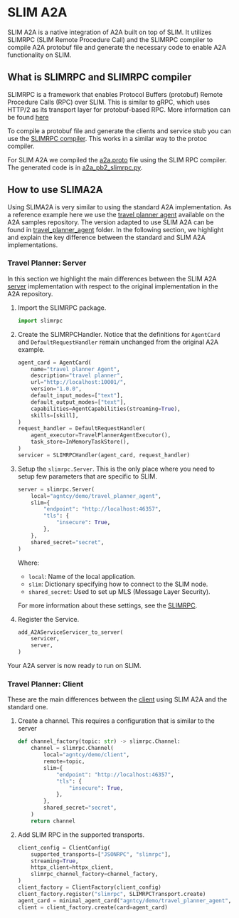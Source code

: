 # SLIM A2A

SLIM A2A is a native integration of A2A built on top of SLIM. It utilizes SLIMRPC (SLIM Remote Procedure Call) and the SLIMRPC compiler to compile A2A protobuf file and generate the necessary code to enable A2A functionality on SLIM.

## What is SLIMRPC and SLIMRPC compiler

SLIMRPC is a framework that enables Protocol Buffers (protobuf) Remote Procedure Calls (RPC) over SLIM. This is similar to gRPC, which uses HTTP/2 as its transport layer for protobuf-based RPC. More information can be found [here](./slim-rpc.md)

To compile a protobuf file and generate the clients and service stub you can use the [SLIMRPC compiler](./slim-slimrpc-compiler.md). This works in a similar way to the protoc compiler.

For SLIM A2A we compiled the [a2a.proto](https://github.com/a2aproject/A2A/blob/main/specification/grpc/a2a.proto) file using the SLIM RPC compiler. The generated code is in [a2a_pb2_slimrpc.py](https://github.com/agntcy/slim/tree/slim-v0.6.0/data-plane/python/integrations/slima2a/examples/travel_planner_agent).

## How to use SLIMA2A

Using SLIMA2A is very similar to using the standard A2A implementation. As a reference example here we use the [travel planner agent](https://github.com/a2aproject/a2a-samples/tree/main/samples/python/agents/travel_planner_agent) available on the A2A samples repository. The version adapted to use SLIM A2A can be found in [travel_planner_agent](https://github.com/agntcy/slim/tree/slim-v0.6.0/data-plane/python/integrations/slima2a/examples/travel_planner_agent) folder. In the following section, we highlight and explain the key difference between the standard and SLIM A2A implementations.

### Travel Planner: Server

In this section we highlight the main differences between the SLIM A2A [server](https://github.com/agntcy/slim/blob/slim-v0.6.0/data-plane/python/integrations/slima2a/examples/travel_planner_agent/server.py) implementation with respect to the original implementation in the A2A repository.

1. Import the SLIMRPC package.
    ```python
    import slimrpc
    ```
2. Create the SLIMRPCHandler. Notice that the definitions for `AgentCard` and `DefaultRequestHandler` remain unchanged from the original A2A example.
    ```python
    agent_card = AgentCard(
        name="travel planner Agent",
        description="travel planner",
        url="http://localhost:10001/",
        version="1.0.0",
        default_input_modes=["text"],
        default_output_modes=["text"],
        capabilities=AgentCapabilities(streaming=True),
        skills=[skill],
    )
    request_handler = DefaultRequestHandler(
        agent_executor=TravelPlannerAgentExecutor(),
        task_store=InMemoryTaskStore(),
    )
    servicer = SLIMRPCHandler(agent_card, request_handler)
    ```
3. Setup the `slimrpc.Server`. This is the only place where you need to setup few parameters that are specific to SLIM.

    ```python
    server = slimrpc.Server(
        local="agntcy/demo/travel_planner_agent",
        slim={
            "endpoint": "http://localhost:46357",
            "tls": {
                "insecure": True,
            },
        },
        shared_secret="secret",
    )
    ```

    Where:

    - `local`: Name of the local application.
    - `slim`: Dictionary specifying how to connect to the SLIM node.
    - `shared_secret`: Used to set up MLS (Message Layer Security).

    For more information about these settings, see the [SLIMRPC](./slim-rpc.md).

4. Register the Service.

    ```python
    add_A2AServiceServicer_to_server(
        servicer,
        server,
    )
    ```

Your A2A server is now ready to run on SLIM.

### Travel Planner: Client

These are the main differences between the [client](https://github.com/agntcy/slim/blob/slim-v0.6.0/data-plane/python/integrations/slima2a/examples/travel_planner_agent/client.py) using SLIM A2A and the standard one.

1. Create a channel. This requires a configuration that is similar to the server
    ```python
    def channel_factory(topic: str) -> slimrpc.Channel:
        channel = slimrpc.Channel(
            local="agntcy/demo/client",
            remote=topic,
            slim={
                "endpoint": "http://localhost:46357",
                "tls": {
                    "insecure": True,
                },
            },
            shared_secret="secret",
        )
        return channel
    ```
2. Add SLIM RPC in the supported transports.
    ```python
    client_config = ClientConfig(
        supported_transports=["JSONRPC", "slimrpc"],
        streaming=True,
        httpx_client=httpx_client,
        slimrpc_channel_factory=channel_factory,
    )
    client_factory = ClientFactory(client_config)
    client_factory.register("slimrpc", SLIMRPCTransport.create)
    agent_card = minimal_agent_card("agntcy/demo/travel_planner_agent", ["slimrpc"])
    client = client_factory.create(card=agent_card)
    ```
